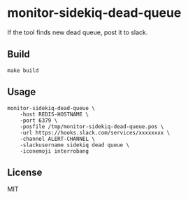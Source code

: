 # monitor-sidekiq-dead-queue

If the tool finds new dead queue, post it to slack.

## Build

```
make build
```

## Usage

```
monitor-sidekiq-dead-queue \
    -host REDIS-HOSTNAME \
    -port 6379 \
    -posfile /tmp/monitor-sidekiq-dead-queue.pos \
    -url https://hooks.slack.com/services/xxxxxxxx \
    -channel ALERT-CHANNEL \
    -slackusername sidekiq dead queue \
    -iconemoji interrobang
```

## License

MIT
